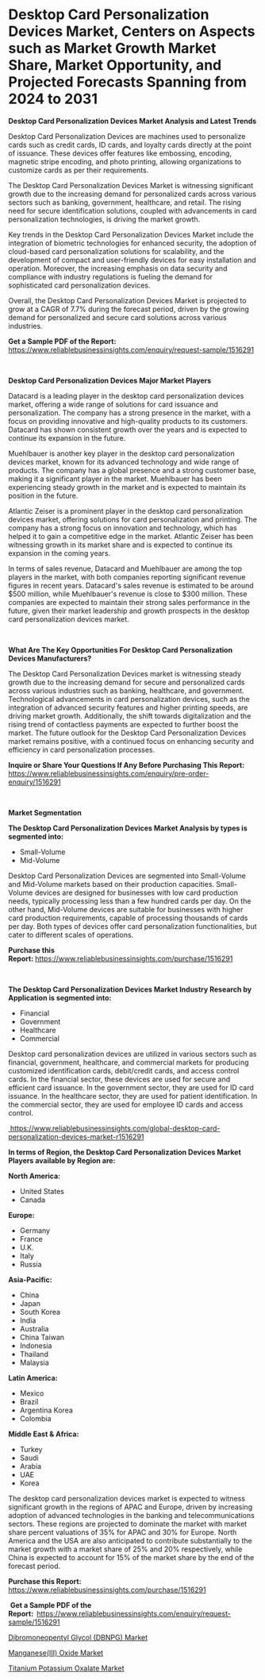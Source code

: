 <p><h1>Desktop Card Personalization Devices Market, Centers on Aspects such as Market Growth Market Share, Market Opportunity, and Projected Forecasts Spanning from 2024 to 2031</h1></p><p><strong>Desktop Card Personalization Devices Market Analysis and Latest Trends</strong></p>
<p><p>Desktop Card Personalization Devices are machines used to personalize cards such as credit cards, ID cards, and loyalty cards directly at the point of issuance. These devices offer features like embossing, encoding, magnetic stripe encoding, and photo printing, allowing organizations to customize cards as per their requirements.</p><p>The Desktop Card Personalization Devices Market is witnessing significant growth due to the increasing demand for personalized cards across various sectors such as banking, government, healthcare, and retail. The rising need for secure identification solutions, coupled with advancements in card personalization technologies, is driving the market growth.</p><p>Key trends in the Desktop Card Personalization Devices Market include the integration of biometric technologies for enhanced security, the adoption of cloud-based card personalization solutions for scalability, and the development of compact and user-friendly devices for easy installation and operation. Moreover, the increasing emphasis on data security and compliance with industry regulations is fueling the demand for sophisticated card personalization devices.</p><p>Overall, the Desktop Card Personalization Devices Market is projected to grow at a CAGR of 7.7% during the forecast period, driven by the growing demand for personalized and secure card solutions across various industries.</p></p>
<p><strong>Get a Sample PDF of the Report:&nbsp;</strong> <a href="https://www.reliablebusinessinsights.com/enquiry/request-sample/1516291">https://www.reliablebusinessinsights.com/enquiry/request-sample/1516291</a></p>
<p>&nbsp;</p>
<p><strong>Desktop Card Personalization Devices Major Market Players</strong></p>
<p><p>Datacard is a leading player in the desktop card personalization devices market, offering a wide range of solutions for card issuance and personalization. The company has a strong presence in the market, with a focus on providing innovative and high-quality products to its customers. Datacard has shown consistent growth over the years and is expected to continue its expansion in the future.</p><p>Muehlbauer is another key player in the desktop card personalization devices market, known for its advanced technology and wide range of products. The company has a global presence and a strong customer base, making it a significant player in the market. Muehlbauer has been experiencing steady growth in the market and is expected to maintain its position in the future.</p><p>Atlantic Zeiser is a prominent player in the desktop card personalization devices market, offering solutions for card personalization and printing. The company has a strong focus on innovation and technology, which has helped it to gain a competitive edge in the market. Atlantic Zeiser has been witnessing growth in its market share and is expected to continue its expansion in the coming years.</p><p>In terms of sales revenue, Datacard and Muehlbauer are among the top players in the market, with both companies reporting significant revenue figures in recent years. Datacard's sales revenue is estimated to be around $500 million, while Muehlbauer's revenue is close to $300 million. These companies are expected to maintain their strong sales performance in the future, given their market leadership and growth prospects in the desktop card personalization devices market.</p></p>
<p>&nbsp;</p>
<p><strong>What Are The Key Opportunities For Desktop Card Personalization Devices Manufacturers?</strong></p>
<p><p>The Desktop Card Personalization Devices market is witnessing steady growth due to the increasing demand for secure and personalized cards across various industries such as banking, healthcare, and government. Technological advancements in card personalization devices, such as the integration of advanced security features and higher printing speeds, are driving market growth. Additionally, the shift towards digitalization and the rising trend of contactless payments are expected to further boost the market. The future outlook for the Desktop Card Personalization Devices market remains positive, with a continued focus on enhancing security and efficiency in card personalization processes.</p></p>
<p><strong>Inquire or Share Your Questions If Any Before Purchasing This Report:</strong> <a href="https://www.reliablebusinessinsights.com/enquiry/pre-order-enquiry/1516291">https://www.reliablebusinessinsights.com/enquiry/pre-order-enquiry/1516291</a></p>
<p>&nbsp;</p>
<p><strong>Market Segmentation</strong></p>
<p><strong>The Desktop Card Personalization Devices Market Analysis by types is segmented into:</strong></p>
<p><ul><li>Small-Volume</li><li>Mid-Volume</li></ul></p>
<p><p>Desktop Card Personalization Devices are segmented into Small-Volume and Mid-Volume markets based on their production capacities. Small-Volume devices are designed for businesses with low card production needs, typically processing less than a few hundred cards per day. On the other hand, Mid-Volume devices are suitable for businesses with higher card production requirements, capable of processing thousands of cards per day. Both types of devices offer card personalization functionalities, but cater to different scales of operations.</p></p>
<p><strong>Purchase this Report:&nbsp;</strong><a href="https://www.reliablebusinessinsights.com/purchase/1516291">https://www.reliablebusinessinsights.com/purchase/1516291</a></p>
<p>&nbsp;</p>
<p><strong>The Desktop Card Personalization Devices Market Industry Research by Application is segmented into:</strong></p>
<p><ul><li>Financial</li><li>Government</li><li>Healthcare</li><li>Commercial</li></ul></p>
<p><p>Desktop card personalization devices are utilized in various sectors such as financial, government, healthcare, and commercial markets for producing customized identification cards, debit/credit cards, and access control cards. In the financial sector, these devices are used for secure and efficient card issuance. In the government sector, they are used for ID card issuance. In the healthcare sector, they are used for patient identification. In the commercial sector, they are used for employee ID cards and access control.</p></p>
<p><a href="https://www.reliablebusinessinsights.com/global-desktop-card-personalization-devices-market-r1516291">&nbsp;https://www.reliablebusinessinsights.com/global-desktop-card-personalization-devices-market-r1516291</a></p>
<p><strong>In terms of Region, the Desktop Card Personalization Devices Market Players available by Region are:</strong></p>
<p>
    <p> <strong> North America: </strong>
        <ul>
            <li>United States</li>
            <li>Canada</li>
        </ul>
        </p> 
    <p> <strong> Europe: </strong>
        <ul>
            <li>Germany</li>
            <li>France</li>
            <li>U.K.</li>
            <li>Italy</li>
            <li>Russia</li>
        </ul>
        </p> 
    <p> <strong> Asia-Pacific: </strong>
        <ul>
            <li>China</li>
            <li>Japan</li>
            <li>South Korea</li>
            <li>India</li>
            <li>Australia</li>
            <li>China Taiwan</li>
            <li>Indonesia</li>
            <li>Thailand</li>
            <li>Malaysia</li>
        </ul>
        </p> 
    <p> <strong> Latin America: </strong>
        <ul>
            <li>Mexico</li>
            <li>Brazil</li>
            <li>Argentina Korea</li>
            <li>Colombia</li>
        </ul>
        </p> 
    <p> <strong> Middle East & Africa: </strong>
        <ul>
            <li>Turkey</li>
            <li>Saudi</li>
            <li>Arabia</li>
            <li>UAE</li>
            <li>Korea</li>
        </ul>
    </p>
    </p>
<p><p>The desktop card personalization devices market is expected to witness significant growth in the regions of APAC and Europe, driven by increasing adoption of advanced technologies in the banking and telecommunications sectors. These regions are projected to dominate the market with market share percent valuations of 35% for APAC and 30% for Europe. North America and the USA are also anticipated to contribute substantially to the market growth with a market share of 25% and 20% respectively, while China is expected to account for 15% of the market share by the end of the forecast period.</p></p>
<p><strong>Purchase this Report: </strong><a href="https://www.reliablebusinessinsights.com/purchase/1516291">https://www.reliablebusinessinsights.com/purchase/1516291</a></p>
<p>&nbsp;<strong>Get a Sample PDF of the Report:&nbsp;&nbsp;</strong><a href="https://www.reliablebusinessinsights.com/enquiry/request-sample/1516291">https://www.reliablebusinessinsights.com/enquiry/request-sample/1516291</a></p>
<p><strong></strong></p>
<p><p><a href="https://github.com/gerrikabranch52024/Market-Research-Report-List-1/blob/main/dibromoneopentyl-glycol-dbnpg-market.md">Dibromoneopentyl Glycol (DBNPG) Market</a></p><p><a href="https://github.com/obertPattersbG/Market-Research-Report-List-1/blob/main/manganeseiii-oxide-market.md">Manganese(III) Oxide Market</a></p><p><a href="https://github.com/graysonwolfe1913/Market-Research-Report-List-1/blob/main/titanium-potassium-oxalate-market.md">Titanium Potassium Oxalate Market</a></p></p>